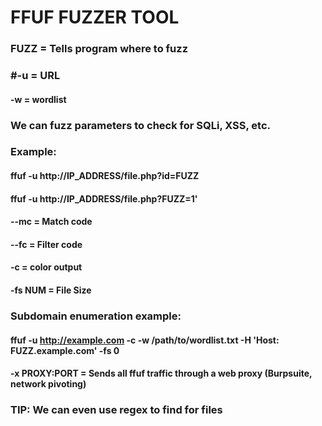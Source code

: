 # FFUF FUZZER TOOL

### FUZZ = Tells program where to fuzz

### #-u = URL 

#### -w = wordlist

### We can fuzz parameters to check for SQLi, XSS, etc.

### Example: 

#### ffuf -u http://IP_ADDRESS/file.php?id=FUZZ

#### ffuf -u http://IP_ADDRESS/file.php?FUZZ=1'

#### --mc = Match code

#### --fc = Filter code

#### -c = color output

#### -fs NUM = File Size

### Subdomain enumeration example:

#### ffuf -u http://example.com -c -w /path/to/wordlist.txt -H 'Host: FUZZ.example.com' -fs 0

#### -x PROXY:PORT = Sends all ffuf traffic through a web proxy (Burpsuite, network pivoting)

### TIP: We can even use regex to find for files
